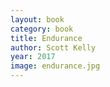 ```yaml
---
layout: book
category: book
title: Endurance
author: Scott Kelly
year: 2017
image: endurance.jpg
---
```

